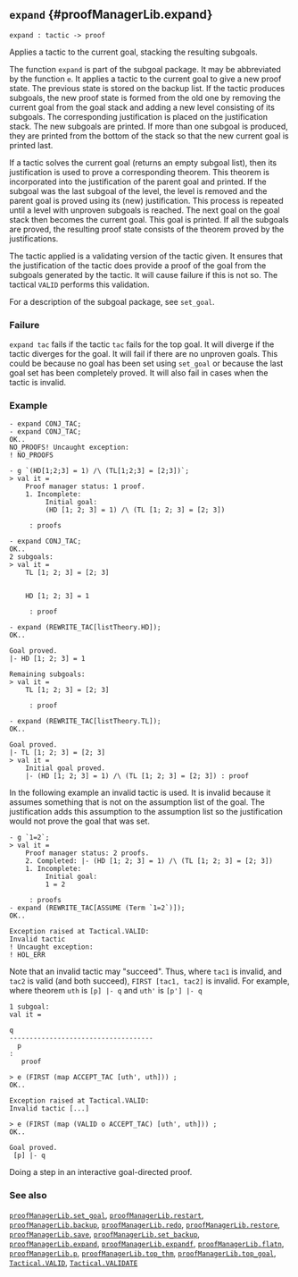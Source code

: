 ## `expand` {#proofManagerLib.expand}


```
expand : tactic -> proof
```



Applies a tactic to the current goal, stacking the resulting subgoals.


The function `expand` is part of the subgoal package.  It may be abbreviated by
the function `e`.  It applies a tactic to the current goal to give a new proof
state. The previous state is stored on the backup list. If the tactic produces
subgoals, the new proof state is formed from the old one by removing the
current goal from the goal stack and adding a new level consisting of its
subgoals. The corresponding justification is placed on the justification stack.
The new subgoals are printed. If more than one subgoal is produced, they are
printed from the bottom of the stack so that the new current goal is  printed
last.

If a tactic solves the current goal (returns an empty subgoal list), then its
justification is used to prove a corresponding theorem. This theorem is
incorporated into the justification of the parent goal and printed. If the
subgoal was the last subgoal of the level, the level is removed and the parent
goal is proved using  its (new) justification. This process is repeated until a
level with unproven subgoals is reached. The next goal on the goal stack then
becomes the current goal. This goal is printed. If all the subgoals are proved,
the resulting proof state consists of the theorem proved by the justifications.

The tactic applied is a validating version of the tactic given. It ensures that
the justification of the tactic does provide a proof of the goal from the
subgoals generated by the tactic. It will cause failure if this is not so. The
tactical `VALID` performs this validation.

For a description of the subgoal package, see  `set_goal`.

### Failure

`expand tac` fails if the tactic `tac` fails for the top goal. It will diverge
if the tactic diverges for the goal. It will fail if there are no unproven
goals. This could be because no goal has been set using `set_goal` or because
the last goal set has been completely proved. It will also fail in cases when
the tactic is invalid.

### Example

    
    - expand CONJ_TAC;
    - expand CONJ_TAC;
    OK..
    NO_PROOFS! Uncaught exception:
    ! NO_PROOFS
    
    - g `(HD[1;2;3] = 1) /\ (TL[1;2;3] = [2;3])`;
    > val it =
        Proof manager status: 1 proof.
        1. Incomplete:
             Initial goal:
             (HD [1; 2; 3] = 1) /\ (TL [1; 2; 3] = [2; 3])
    
         : proofs
    
    - expand CONJ_TAC;
    OK..
    2 subgoals:
    > val it =
        TL [1; 2; 3] = [2; 3]
    
    
        HD [1; 2; 3] = 1
    
         : proof
    
    - expand (REWRITE_TAC[listTheory.HD]);
    OK..
    
    Goal proved.
    |- HD [1; 2; 3] = 1
    
    Remaining subgoals:
    > val it =
        TL [1; 2; 3] = [2; 3]
    
         : proof
    
    - expand (REWRITE_TAC[listTheory.TL]);
    OK..
    
    Goal proved.
    |- TL [1; 2; 3] = [2; 3]
    > val it =
        Initial goal proved.
        |- (HD [1; 2; 3] = 1) /\ (TL [1; 2; 3] = [2; 3]) : proof
    
In the following example an invalid tactic is used. It is invalid
because it assumes something that is not on the assumption list of the goal.
The justification adds this assumption to the assumption list so the
justification would not prove the goal that was set.
    
    - g `1=2`;
    > val it =
        Proof manager status: 2 proofs.
        2. Completed: |- (HD [1; 2; 3] = 1) /\ (TL [1; 2; 3] = [2; 3])
        1. Incomplete:
             Initial goal:
             1 = 2
    
         : proofs
    - expand (REWRITE_TAC[ASSUME (Term `1=2`)]);
    OK..
    
    Exception raised at Tactical.VALID:
    Invalid tactic
    ! Uncaught exception:
    ! HOL_ERR
    

Note that an invalid tactic may "succeed".
Thus, where `tac1` is invalid, and `tac2` is valid (and both succeed),
`FIRST [tac1, tac2]` is invalid.  For example, where
theorem `uth` is `[p] |- q` and `uth'` is `[p'] |- q`

    
    1 subgoal:
    val it =
    
    q
    ------------------------------------
      p
    :
       proof
    
    > e (FIRST (map ACCEPT_TAC [uth', uth])) ;
    OK..
    
    Exception raised at Tactical.VALID:
    Invalid tactic [...]
    
    > e (FIRST (map (VALID o ACCEPT_TAC) [uth', uth])) ;
    OK..
    
    Goal proved.
     [p] |- q
    


Doing a step in an interactive goal-directed proof.

### See also

[`proofManagerLib.set_goal`](#proofManagerLib.set_goal), [`proofManagerLib.restart`](#proofManagerLib.restart), [`proofManagerLib.backup`](#proofManagerLib.backup), [`proofManagerLib.redo`](#proofManagerLib.redo), [`proofManagerLib.restore`](#proofManagerLib.restore), [`proofManagerLib.save`](#proofManagerLib.save), [`proofManagerLib.set_backup`](#proofManagerLib.set_backup), [`proofManagerLib.expand`](#proofManagerLib.expand), [`proofManagerLib.expandf`](#proofManagerLib.expandf), [`proofManagerLib.flatn`](#proofManagerLib.flatn), [`proofManagerLib.p`](#proofManagerLib.p), [`proofManagerLib.top_thm`](#proofManagerLib.top_thm), [`proofManagerLib.top_goal`](#proofManagerLib.top_goal), [`Tactical.VALID`](#Tactical.VALID), [`Tactical.VALIDATE`](#Tactical.VALIDATE)

